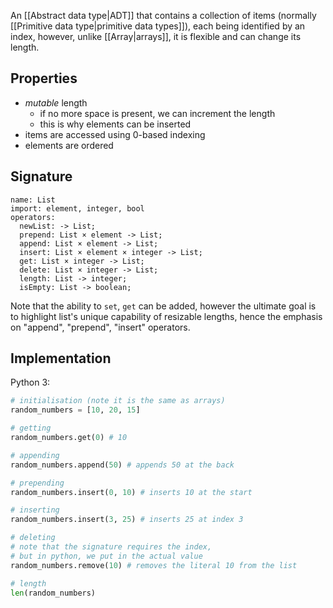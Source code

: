 An [[Abstract data type|ADT]] that contains a collection of items (normally [[Primitive data type|primitive data types]]), each being identified by an index, however, unlike [[Array|arrays]], it is flexible and can change its length.
## Properties
- *mutable* length
	- if no more space is present, we can increment the length
	- this is why elements can be inserted
- items are accessed using 0-based indexing
- elements are ordered
## Signature
```
name: List
import: element, integer, bool
operators:
  newList: -> List;
  prepend: List × element -> List;
  append: List × element -> List;
  insert: List × element × integer -> List;
  get: List × integer -> List;
  delete: List × integer -> List;
  length: List -> integer;
  isEmpty: List -> boolean;
```
Note that the ability to `set`, `get` can be added, however the ultimate goal is to highlight list's unique capability of resizable lengths, hence the emphasis on "append", "prepend", "insert" operators.
## Implementation
Python 3:
```python
# initialisation (note it is the same as arrays)
random_numbers = [10, 20, 15]

# getting
random_numbers.get(0) # 10

# appending
random_numbers.append(50) # appends 50 at the back

# prepending
random_numbers.insert(0, 10) # inserts 10 at the start

# inserting
random_numbers.insert(3, 25) # inserts 25 at index 3

# deleting
# note that the signature requires the index,
# but in python, we put in the actual value
random_numbers.remove(10) # removes the literal 10 from the list

# length
len(random_numbers)
```
